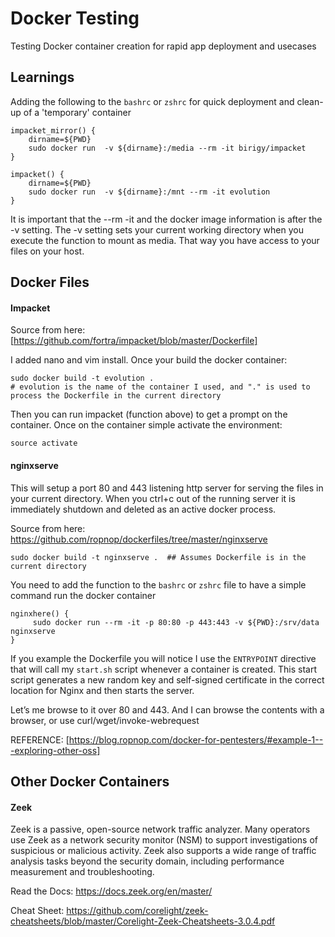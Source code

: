 # Docker Testing
Testing Docker container creation for rapid app deployment and usecases


## Learnings
Adding the following to the `bashrc` or `zshrc` for quick deployment and clean-up of a 'temporary' container

```shell
impacket_mirror() {
    dirname=${PWD}
    sudo docker run  -v ${dirname}:/media --rm -it birigy/impacket
}

impacket() {
    dirname=${PWD}
    sudo docker run  -v ${dirname}:/mnt --rm -it evolution
}

```

It is important that the --rm -it and the docker image information is after the -v setting.  The -v setting sets your current working directory when you execute the function to mount as media.  That way you have access to your files on your host.  

## Docker Files
#### Impacket
Source from here: [https://github.com/fortra/impacket/blob/master/Dockerfile]

I added nano and vim install.  Once your build the docker container:
``` shell
sudo docker build -t evolution .
# evolution is the name of the container I used, and "." is used to process the Dockerfile in the current directory
```
Then you can run impacket (function above) to get a prompt on the container.  Once on the container simple activate the environment:
```shell
source activate
```

#### nginxserve
This will setup a port 80 and 443 listening http server for serving the files in your current directory.  When you ctrl+c out of the running server it is immediately shutdown and deleted as an active docker process.

Source from here: https://github.com/ropnop/dockerfiles/tree/master/nginxserve

```shell
sudo docker build -t nginxserve .  ## Assumes Dockerfile is in the current directory
```

You need to add the function to the `bashrc` or `zshrc` file to have a simple command run the docker container

```shell
nginxhere() {
     sudo docker run --rm -it -p 80:80 -p 443:443 -v ${PWD}:/srv/data nginxserve
}
```

If you example the Dockerfile you will notice I use the `ENTRYPOINT` directive that will call my `start.sh` script whenever a container is created. This start script generates a new random key and self-signed certificate in the correct location for Nginx and then starts the server.

 Let’s me browse to it over 80 and 443.  And I can browse the contents with a browser, or use curl/wget/invoke-webrequest

 REFERENCE: [https://blog.ropnop.com/docker-for-pentesters/#example-1---exploring-other-oss]

## Other Docker Containers
#### Zeek
Zeek is a passive, open-source network traffic analyzer. Many operators use Zeek as a network security monitor (NSM) to support investigations of suspicious or malicious activity. Zeek also supports a wide range of traffic analysis tasks beyond the security domain, including performance measurement and troubleshooting.

Read the Docs: https://docs.zeek.org/en/master/

Cheat Sheet: https://github.com/corelight/zeek-cheatsheets/blob/master/Corelight-Zeek-Cheatsheets-3.0.4.pdf

